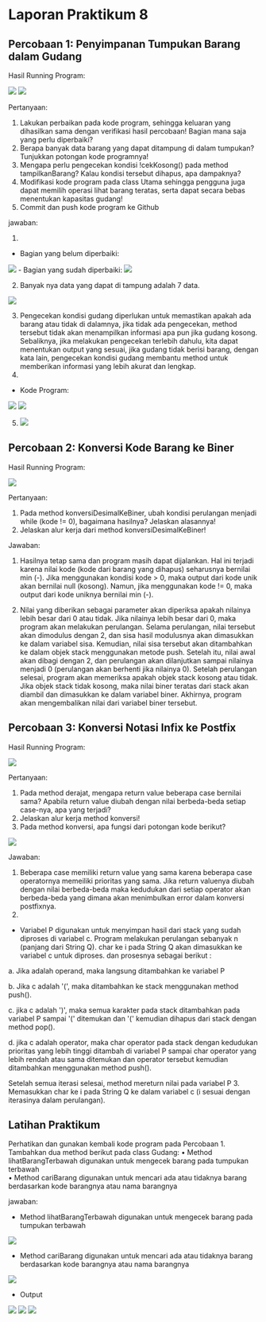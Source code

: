 # Laporan Praktikum 8

## Percobaan 1: Penyimpanan Tumpukan Barang dalam Gudang

Hasil Running Program:

<img src = "image.png">

<img src = "image-1.png">

Pertanyaan: 
1. Lakukan perbaikan pada kode program, sehingga keluaran yang dihasilkan sama dengan verifikasi 
hasil percobaan! Bagian mana saja yang perlu diperbaiki?
2. Berapa banyak data barang yang dapat ditampung di dalam tumpukan? Tunjukkan potongan kode 
programnya!
3. Mengapa perlu pengecekan kondisi !cekKosong() pada method tampilkanBarang? Kalau kondisi 
tersebut dihapus, apa dampaknya?
4. Modifikasi kode program pada class Utama sehingga pengguna juga dapat memilih operasi lihat 
barang teratas, serta dapat secara bebas menentukan kapasitas gudang!
5. Commit dan push kode program ke Github

jawaban:

1. 
- Bagian yang belum diperbaiki:
<img src = "image-3.png">
- Bagian yang sudah diperbaiki:
<img src = "image-2.png">

2. Banyak nya data yang dapat di tampung adalah 7 data.
<img src = "image-4.png">

3. Pengecekan kondisi gudang diperlukan untuk memastikan apakah ada barang atau tidak di dalamnya, jika tidak ada pengecekan, method tersebut tidak akan menampilkan informasi apa pun jika gudang kosong. Sebaliknya, jika melakukan pengecekan terlebih dahulu, kita dapat menentukan output yang sesuai, jika gudang tidak berisi barang, dengan kata lain, pengecekan kondisi gudang membantu method untuk memberikan informasi yang lebih akurat dan lengkap.
4. 
- Kode Program:

<img src = "image-5.png">

<img src = "image-6.png">

5. <img src = "image-7.png">

## Percobaan 2: Konversi Kode Barang ke Biner 

Hasil Running Program:

<img src = "image-9.png">


Pertanyaan:
1. Pada method konversiDesimalKeBiner, ubah kondisi perulangan menjadi while (kode != 0), bagaimana hasilnya? Jelaskan alasannya!
2. Jelaskan alur kerja dari method konversiDesimalKeBiner!

Jawaban:
1. Hasilnya tetap sama dan program masih dapat dijalankan. Hal ini terjadi karena nilai kode (kode dari barang yang dihapus) seharusnya bernilai min (-). Jika menggunakan kondisi kode > 0, maka output dari kode unik akan bernilai null (kosong). Namun, jika menggunakan kode != 0, maka output dari kode uniknya bernilai min (-). 

2. Nilai yang diberikan sebagai parameter akan diperiksa apakah nilainya lebih besar dari 0 atau tidak. Jika nilainya lebih besar dari 0, maka program akan melakukan perulangan. Selama perulangan, nilai tersebut akan dimodulus dengan 2, dan sisa hasil modulusnya akan dimasukkan ke dalam variabel sisa. Kemudian, nilai sisa tersebut akan ditambahkan ke dalam objek stack menggunakan metode push. Setelah itu, nilai awal akan dibagi dengan 2, dan perulangan akan dilanjutkan sampai nilainya menjadi 0 (perulangan akan berhenti jika nilainya 0). Setelah perulangan selesai, program akan memeriksa apakah objek stack kosong atau tidak. Jika objek stack tidak kosong, maka nilai biner teratas dari stack akan diambil dan dimasukkan ke dalam variabel biner. Akhirnya, program akan mengembalikan nilai dari variabel biner tersebut. 

## Percobaan 3: Konversi Notasi Infix ke Postfix

Hasil Running Program:

<img src = "image-10.png">

Pertanyaan:
1. Pada method derajat, mengapa return value beberapa case bernilai sama? Apabila return 
value diubah dengan nilai berbeda-beda setiap case-nya, apa yang terjadi?
2. Jelaskan alur kerja method konversi!
3. Pada method konversi, apa fungsi dari potongan kode berikut?
<img src = "image-8.png">

Jawaban:
1. Beberapa case memiliki return value yang sama karena beberapa case operatornya memeiliki prioritas yang sama. Jika return valuenya diubah dengan nilai berbeda-beda maka kedudukan dari setiap operator akan berbeda-beda yang dimana akan menimbulkan error dalam konversi postfixnya.
2. 
- Variabel P digunakan untuk menyimpan hasil dari stack yang sudah diproses di variabel c. Program melakukan perulangan sebanyak n (panjang dari String Q). char ke i pada String Q akan dimasukkan ke variabel c untuk diproses. dan prosesnya sebagai berikut :

a. Jika adalah operand, maka langsung ditambahkan ke variabel P

b. Jika c adalah '(', maka ditambahkan ke stack menggunakan method push().

c. jika c adalah ')', maka semua karakter pada stack ditambahkan pada variabel P sampai '(' ditemukan dan '(' kemudian dihapus dari stack dengan method pop().

d. jika c adalah operator, maka char operator pada stack dengan kedudukan prioritas yang lebih tinggi ditambah di variabel P sampai char operator yang lebih rendah atau sama ditemukan dan operator tersebut kemudian ditambahkan menggunakan method push().

Setelah semua iterasi selesai, method mereturn nilai pada variabel P
3. Memasukkan char ke i pada String Q ke dalam variabel c (i sesuai dengan iterasinya dalam perulangan).

## Latihan Praktikum

Perhatikan dan gunakan kembali kode program pada Percobaan 1. Tambahkan dua method berikut 
pada class Gudang:
• Method lihatBarangTerbawah digunakan untuk mengecek barang pada tumpukan terbawah         
• Method cariBarang digunakan untuk mencari ada atau tidaknya barang berdasarkan kode
barangnya atau nama barangnya

jawaban:
- Method lihatBarangTerbawah digunakan untuk mengecek barang pada tumpukan terbawah
<img src = "image-11.png">

- Method cariBarang digunakan untuk mencari ada atau tidaknya barang berdasarkan kode
barangnya atau nama barangnya
<img src = "image-12.png">

- Output

<img src = "image-13.png">

<img src = "image-14.png">

<img src = "image-15.png">


